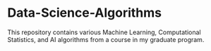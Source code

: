 # Data-Science-Algorithms
This repository contains various Machine Learning, Computational Statistics, and AI algorithms from a course in my graduate program.
